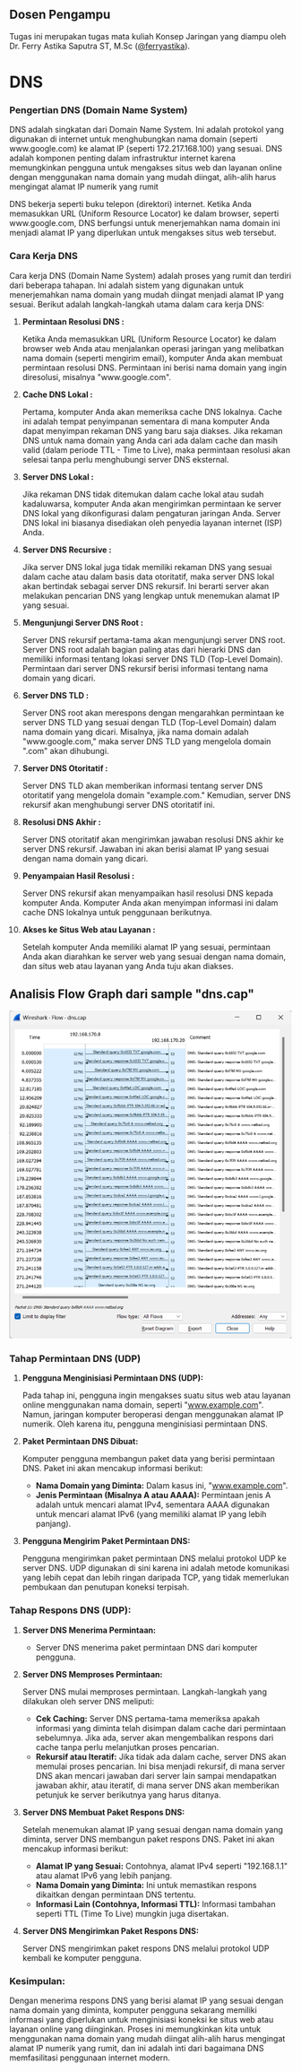 ## Dosen Pengampu
Tugas ini merupakan tugas mata kuliah Konsep Jaringan yang diampu oleh Dr. Ferry Astika Saputra ST, M.Sc ([@ferryastika](https://github.com/ferryastika)).

# DNS
### Pengertian DNS (Domain Name System)
<p>DNS adalah singkatan dari Domain Name System. Ini adalah protokol yang digunakan di internet untuk menghubungkan nama domain (seperti www.google.com) ke alamat IP (seperti 172.217.168.100) yang sesuai. DNS adalah komponen penting dalam infrastruktur internet karena memungkinkan pengguna untuk mengakses situs web dan layanan online dengan menggunakan nama domain yang mudah diingat, alih-alih harus mengingat alamat IP numerik yang rumit</p>
<p>DNS bekerja seperti buku telepon (direktori) internet. Ketika Anda memasukkan URL (Uniform Resource Locator) ke dalam browser, seperti www.google.com, DNS berfungsi untuk menerjemahkan nama domain ini menjadi alamat IP yang diperlukan untuk mengakses situs web tersebut.</p>

### Cara Kerja DNS
Cara kerja DNS (Domain Name System) adalah proses yang rumit dan terdiri dari beberapa tahapan. Ini adalah sistem yang digunakan untuk menerjemahkan nama domain yang mudah diingat menjadi alamat IP yang sesuai. Berikut adalah langkah-langkah utama dalam cara kerja DNS:

1. **Permintaan Resolusi DNS :** 
   <p>Ketika Anda memasukkan URL (Uniform Resource Locator) ke dalam browser web Anda atau menjalankan operasi jaringan yang melibatkan nama domain (seperti mengirim email), komputer Anda akan membuat permintaan resolusi DNS. Permintaan ini berisi nama domain yang ingin diresolusi, misalnya "www.google.com".</p>

2. **Cache DNS Lokal :** 
   <p>Pertama, komputer Anda akan memeriksa cache DNS lokalnya. Cache ini adalah tempat penyimpanan sementara di mana komputer Anda dapat menyimpan rekaman DNS yang baru saja diakses. Jika rekaman DNS untuk nama domain yang Anda cari ada dalam cache dan masih valid (dalam periode TTL - Time to Live), maka permintaan resolusi akan selesai tanpa perlu menghubungi server DNS eksternal.</p>
   
3. **Server DNS Lokal :** 
   <p>Jika rekaman DNS tidak ditemukan dalam cache lokal atau sudah kadaluwarsa, komputer Anda akan mengirimkan permintaan ke server DNS lokal yang dikonfigurasi dalam pengaturan jaringan Anda. Server DNS lokal ini biasanya disediakan oleh penyedia layanan internet (ISP) Anda.</p>
   
4. **Server DNS Recursive :** 
   <p>Jika server DNS lokal juga tidak memiliki rekaman DNS yang sesuai dalam cache atau dalam basis data otoritatif, maka server DNS lokal akan bertindak sebagai server DNS rekursif. Ini berarti server akan melakukan pencarian DNS yang lengkap untuk menemukan alamat IP yang sesuai.</p>
   
5. **Mengunjungi Server DNS Root :** 
   <p>Server DNS rekursif pertama-tama akan mengunjungi server DNS root. Server DNS root adalah bagian paling atas dari hierarki DNS dan memiliki informasi tentang lokasi server DNS TLD (Top-Level Domain). Permintaan dari server DNS rekursif berisi informasi tentang nama domain yang dicari.</p>
   
6. **Server DNS TLD :** 
   <p>Server DNS root akan merespons dengan mengarahkan permintaan ke server DNS TLD yang sesuai dengan TLD (Top-Level Domain) dalam nama domain yang dicari. Misalnya, jika nama domain adalah "www.google.com," maka server DNS TLD yang mengelola domain ".com" akan dihubungi.</p>
   
7. **Server DNS Otoritatif :** 
   <p>Server DNS TLD akan memberikan informasi tentang server DNS otoritatif yang mengelola domain "example.com." Kemudian, server DNS rekursif akan menghubungi server DNS otoritatif ini.</p>
   
8. **Resolusi DNS Akhir :** 
   <p>Server DNS otoritatif akan mengirimkan jawaban resolusi DNS akhir ke server DNS rekursif. Jawaban ini akan berisi alamat IP yang sesuai dengan nama domain yang dicari.</p>
   
9.  **Penyampaian Hasil Resolusi :** 
    <p>Server DNS rekursif akan menyampaikan hasil resolusi DNS kepada komputer Anda. Komputer Anda akan menyimpan informasi ini dalam cache DNS lokalnya untuk penggunaan berikutnya.</p>
    
10. **Akses ke Situs Web atau Layanan :** 
    <p>Setelah komputer Anda memiliki alamat IP yang sesuai, permintaan Anda akan diarahkan ke server web yang sesuai dengan nama domain, dan situs web atau layanan yang Anda tuju akan diakses.</p>

## Analisis Flow Graph dari sample "dns.cap"
<img src="./assets/flow_dns.png">

### Tahap Permintaan DNS (UDP)
1. **Pengguna Menginisiasi Permintaan DNS (UDP):**

   Pada tahap ini, pengguna ingin mengakses suatu situs web atau layanan online menggunakan nama domain, seperti "www.example.com". Namun, jaringan komputer beroperasi dengan menggunakan alamat IP numerik. Oleh karena itu, pengguna menginisiasi permintaan DNS.

2. **Paket Permintaan DNS Dibuat:**

   Komputer pengguna membangun paket data yang berisi permintaan DNS. Paket ini akan mencakup informasi berikut:
     - **Nama Domain yang Diminta:** Dalam kasus ini, "www.example.com".
     - **Jenis Permintaan (Misalnya A atau AAAA):** Permintaan jenis A adalah untuk mencari alamat IPv4, sementara AAAA digunakan untuk mencari alamat IPv6 (yang memiliki alamat IP yang lebih panjang).

3. **Pengguna Mengirim Paket Permintaan DNS:**

   Pengguna mengirimkan paket permintaan DNS melalui protokol UDP ke server DNS. UDP digunakan di sini karena ini adalah metode komunikasi yang lebih cepat dan lebih ringan daripada TCP, yang tidak memerlukan pembukaan dan penutupan koneksi terpisah.

### Tahap Respons DNS (UDP):

1. **Server DNS Menerima Permintaan:**

   - Server DNS menerima paket permintaan DNS dari komputer pengguna.

2. **Server DNS Memproses Permintaan:**

    Server DNS mulai memproses permintaan. Langkah-langkah yang dilakukan oleh server DNS meliputi:
     - **Cek Caching:** Server DNS pertama-tama memeriksa apakah informasi yang diminta telah disimpan dalam cache dari permintaan sebelumnya. Jika ada, server akan mengembalikan respons dari cache tanpa perlu melanjutkan proses pencarian.
     - **Rekursif atau Iteratif:** Jika tidak ada dalam cache, server DNS akan memulai proses pencarian. Ini bisa menjadi rekursif, di mana server DNS akan mencari jawaban dari server lain sampai mendapatkan jawaban akhir, atau iteratif, di mana server DNS akan memberikan petunjuk ke server berikutnya yang harus ditanya.

3. **Server DNS Membuat Paket Respons DNS:**

    Setelah menemukan alamat IP yang sesuai dengan nama domain yang diminta, server DNS membangun paket respons DNS. Paket ini akan mencakup informasi berikut:
     - **Alamat IP yang Sesuai:** Contohnya, alamat IPv4 seperti "192.168.1.1" atau alamat IPv6 yang lebih panjang.
     - **Nama Domain yang Diminta:** Ini untuk memastikan respons dikaitkan dengan permintaan DNS tertentu.
     - **Informasi Lain (Contohnya, Informasi TTL):** Informasi tambahan seperti TTL (Time To Live) mungkin juga disertakan.

4. **Server DNS Mengirimkan Paket Respons DNS:**

    Server DNS mengirimkan paket respons DNS melalui protokol UDP kembali ke komputer pengguna.

### Kesimpulan:
<p>Dengan menerima respons DNS yang berisi alamat IP yang sesuai dengan nama domain yang diminta, komputer pengguna sekarang memiliki informasi yang diperlukan untuk menginisiasi koneksi ke situs web atau layanan online yang diinginkan. Proses ini memungkinkan kita untuk menggunakan nama domain yang mudah diingat alih-alih harus mengingat alamat IP numerik yang rumit, dan ini adalah inti dari bagaimana DNS memfasilitasi penggunaan internet modern.</p> 